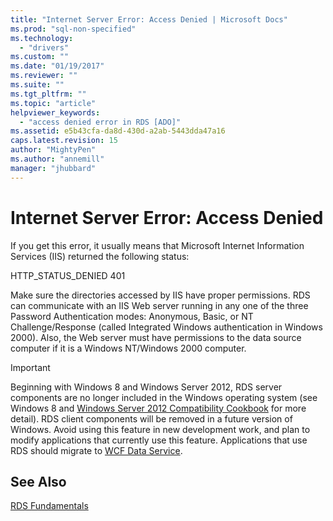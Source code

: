 ```yaml
---
title: "Internet Server Error: Access Denied | Microsoft Docs"
ms.prod: "sql-non-specified"
ms.technology:
  - "drivers"
ms.custom: ""
ms.date: "01/19/2017"
ms.reviewer: ""
ms.suite: ""
ms.tgt_pltfrm: ""
ms.topic: "article"
helpviewer_keywords: 
  - "access denied error in RDS [ADO]"
ms.assetid: e5b43cfa-da8d-430d-a2ab-5443dda47a16
caps.latest.revision: 15
author: "MightyPen"
ms.author: "annemill"
manager: "jhubbard"
---
```

# Internet Server Error: Access Denied
If you get this error, it usually means that Microsoft Internet Information Services (IIS) returned the following status:  
  
 HTTP_STATUS_DENIED 401  
  
 Make sure the directories accessed by IIS have proper permissions. RDS can communicate with an IIS Web server running in any one of the three Password Authentication modes: Anonymous, Basic, or NT Challenge/Response (called Integrated Windows authentication in Windows 2000). Also, the Web server must have permissions to the data source computer if it is a Windows NT/Windows 2000 computer.  
  
> [!IMPORTANT]
>  Beginning with Windows 8 and Windows Server 2012, RDS server components are no longer included in the Windows operating system (see Windows 8 and [Windows Server 2012 Compatibility Cookbook](https://www.microsoft.com/en-us/download/details.aspx?id=27416) for more detail). RDS client components will be removed in a future version of Windows. Avoid using this feature in new development work, and plan to modify applications that currently use this feature. Applications that use RDS should migrate to [WCF Data Service](http://go.microsoft.com/fwlink/?LinkId=199565).  
  
## See Also  
 [RDS Fundamentals](../../../ado/guide/remote-data-service/rds-fundamentals.md)




